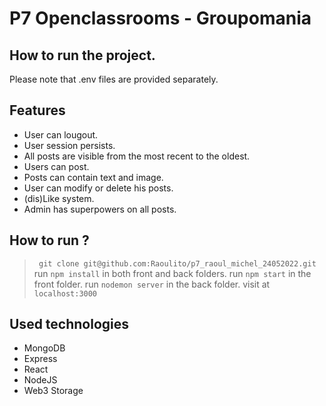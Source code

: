 # P7 Openclassrooms - Groupomania

## How to run the project.

Please note that .env files are provided separately.

## Features

-   User can lougout.
-   User session persists.
-   All posts are visible from the most recent to the oldest.
-   Users can post.
-   Posts can contain text and image.
-   User can modify or delete his posts.
-   (dis)Like system.
-   Admin has superpowers on all posts.

## How to run ?

> ` git clone git@github.com:Raoulito/p7_raoul_michel_24052022.git`
> run `npm install` in both front and back folders.
> run `npm start` in the front folder.
> run `nodemon server` in the back folder.
> visit at `localhost:3000`

## Used technologies

-   MongoDB
-   Express
-   React
-   NodeJS
-   Web3 Storage
